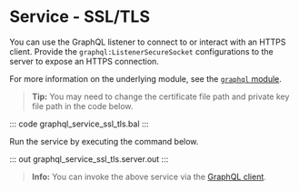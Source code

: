 # Service - SSL/TLS

You can use the GraphQL listener to connect to or interact with an HTTPS client. Provide the `graphql:ListenerSecureSocket` configurations to the server to expose an HTTPS connection.

For more information on the underlying module, see the [`graphql` module](https://lib.ballerina.io/ballerina/graphql/latest/).

>**Tip:** You may need to change the certificate file path and private key file path in the code below.

::: code graphql_service_ssl_tls.bal :::

Run the service by executing the command below.

::: out graphql_service_ssl_tls.server.out :::

>**Info:** You can invoke the above service via the [GraphQL client](/learn/by-example/graphql-client/).
